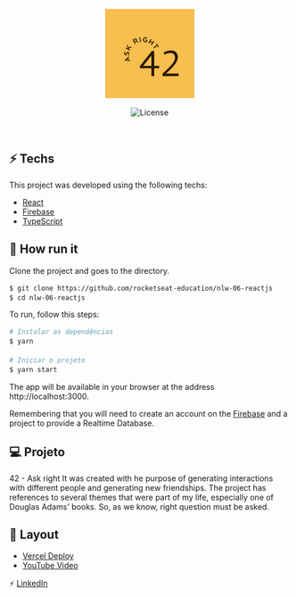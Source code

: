 <p align="center">
  <img alt="Letmeask" src=".github/42.png" width="160px" >
</p>

<p align="center">
 <img  src="https://img.shields.io/static/v1?label=license&message=MIT&color=8257E5&labelColor=000000" alt="License">   
</p>



<br>

## ⚡ Techs

This project was developed using the following techs: 

- [React](https://reactjs.org)
- [Firebase](https://firebase.google.com/)
- [TypeScript](https://www.typescriptlang.org/)

## 🚀 How run it

Clone the project and goes to the directory.

```bash
$ git clone https://github.com/rocketseat-education/nlw-06-reactjs
$ cd nlw-06-reactjs
```

To run, follow this steps:
```bash
# Instalar as dependências
$ yarn

# Iniciar o projeto
$ yarn start
```
The app will be available in your browser at the address http://localhost:3000.



Remembering that you will need to create an account on the [Firebase](https://firebase.google.com/) and a project to provide a Realtime Database. 

## 💻 Projeto
42 - Ask right
It was created with he purpose of generating interactions with different people and generating new friendships.
The project has references to several themes that were part of my life, especially one of Douglas Adams' books.
So, as we know,  right question must be asked.


## 🔖 Layout
- [Vercel Deploy](https://42-eta.vercel.app/)
- [YouTube Video](https://www.youtube.com/watch?v=ZRiBYenFGCw) 


⚡ [LinkedIn](https://discord.gg/gKUVrzrPrU)
